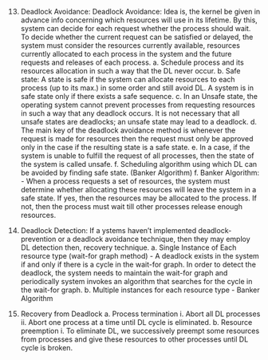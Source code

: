 13. Deadlock Avoidance:
         Deadlock Avoidance: Idea is, the kernel be given in advance info concerning which resources will use in its lifetime.
	By this, system can decide for each request whether the process should wait.
	To decide whether the current request can be satisfied or delayed, the system must consider the resources currently available, resources currently allocated to each process in the system and the future requests and releases of each process.
		a. Schedule process and its resources allocation in such a way that the DL never occur.
		b. Safe state: A state is safe if the system can allocate resources to each process (up to its max.) in some order and still avoid DL. A system is in safe state only if there exists a safe sequence.
		c. In an Unsafe state, the operating system cannot prevent processes from requesting resources in such a way that any deadlock occurs. It is not necessary that all unsafe states are deadlocks; an unsafe state may lead to a deadlock.
		d. The main key of the deadlock avoidance method is whenever the request is made for resources then the request must only be approved only in the case if the resulting state is a safe state.
		e. In a case, if the system is unable to fulfill the request of all processes, then the state of the system is called unsafe.
		f. Scheduling algorithm using which DL can be avoided by finding safe state. (Banker Algorithm)
		f. Banker Algorithm:
		- When a process requests a set of resources, the system must determine whether allocating these resources will leave the system in a safe state. If yes, then the resources may be allocated to the process. If not, then the process must wait till other processes release enough resources.

14. Deadlock Detection: 
		If a ystems haven’t implemented deadlock-prevention or a deadlock avoidance technique, then they may employ DL detection then, recovery technique.
		a. Single Instance of Each resource type (wait-for graph method)
		- A deadlock exists in the system if and only if there is a cycle in the wait-for graph. In order to detect the deadlock, the system needs to maintain the wait-for graph and periodically system invokes an algorithm that searches for the cycle in the wait-for graph.
		b. Multiple instances for each resource type
		- Banker Algorithm

15. Recovery from Deadlock
	a. Process termination
		i. Abort all DL processes
		ii. Abort one process at a time until DL cycle is eliminated.
	b. Resource preemption
		i. To eliminate DL, we successively preempt some resources from processes and give these resources to other processes until DL cycle is broken.